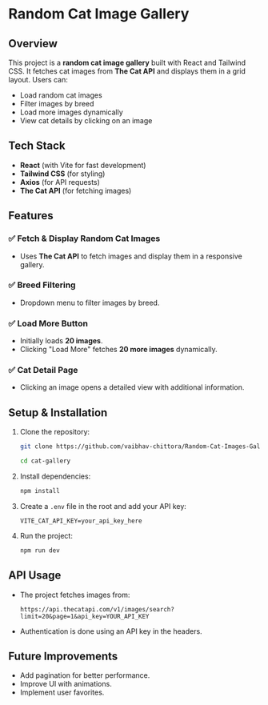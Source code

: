 # Random Cat Image Gallery

## Overview

This project is a **random cat image gallery** built with React and Tailwind CSS. It fetches cat images from **The Cat API** and displays them in a grid layout. Users can:

- Load random cat images
- Filter images by breed
- Load more images dynamically
- View cat details by clicking on an image

## Tech Stack

- **React** (with Vite for fast development)
- **Tailwind CSS** (for styling)
- **Axios** (for API requests)
- **The Cat API** (for fetching images)

## Features

### ✅ Fetch & Display Random Cat Images

- Uses **The Cat API** to fetch images and display them in a responsive gallery.

### ✅ Breed Filtering

- Dropdown menu to filter images by breed.

### ✅ Load More Button

- Initially loads **20 images**.
- Clicking "Load More" fetches **20 more images** dynamically.

### ✅ Cat Detail Page

- Clicking an image opens a detailed view with additional information.

## Setup & Installation

1. Clone the repository:

   ```bash
   git clone https://github.com/vaibhav-chittora/Random-Cat-Images-Gallery.git

   cd cat-gallery
   ```

2. Install dependencies:
   ```bash
   npm install
   ```
3. Create a `.env` file in the root and add your API key:
   ```env
   VITE_CAT_API_KEY=your_api_key_here
   ```
4. Run the project:
   ```bash
   npm run dev
   ```

## API Usage

- The project fetches images from:
  ```
  https://api.thecatapi.com/v1/images/search?limit=20&page=1&api_key=YOUR_API_KEY
  ```
- Authentication is done using an API key in the headers.

## Future Improvements

- Add pagination for better performance.
- Improve UI with animations.
- Implement user favorites.
